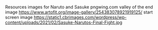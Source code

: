 Resources
images for Naruto and Sasuke pngwing.com
valley of the end image https://www.artofit.org/image-gallery/254383078921919125/
start screen image https://static1.cbrimages.com/wordpress/wp-content/uploads/2021/02/Sasuke-Narutos-Final-Fight.jpg
